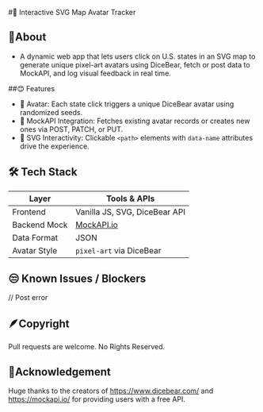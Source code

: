 #📍 Interactive SVG Map Avatar Tracker

## 📎About

- A dynamic web app that lets users click on U.S. states in an SVG map to generate unique pixel-art avatars using DiceBear, fetch or post data to MockAPI, and log visual feedback in real time.

##😊 Features

- 🎨 Avatar: Each state click triggers a unique DiceBear avatar using randomized seeds.
- 🧠 MockAPI Integration: Fetches existing avatar records or creates new ones via POST, PATCH, or PUT.
- 🧭 SVG Interactivity: Clickable `<path>` elements with `data-name` attributes drive the experience.



## 🛠️ Tech Stack

| Layer        | Tools & APIs                                 |
|--------------|----------------------------------------------|
| Frontend     | Vanilla JS, SVG, DiceBear API                |
| Backend Mock | [MockAPI.io](https://mockapi.io)             |
| Data Format  | JSON                                          |
| Avatar Style | `pixel-art` via DiceBear                     |



## 😒 Known Issues / Blockers

// Post error


## 🪶Copyright

Pull requests are welcome. No Rights Reserved.


## 🤩Acknowledgement

Huge thanks to the creators of https://www.dicebear.com/ and https://mockapi.io/ for providing users with a free API.
